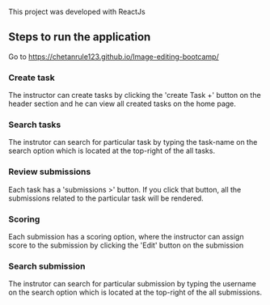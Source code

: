 This project was developed with ReactJs

## Steps to run the application

Go to https://chetanrule123.github.io/Image-editing-bootcamp/

### Create task

The instructor can create tasks by clicking the 'create Task +' button on the header section and he can view all created tasks on the home page. 

### Search tasks

The instrutor can search for particular task by typing the task-name on the search option which is located at the top-right of the all tasks.

### Review submissions

Each task has a 'submissions >' button. If you click that button, all the submissions related to the particular task will be rendered.

### Scoring

Each submission has a scoring option, where the instructor can assign score to the submission by clicking the 'Edit' button on the submission

### Search submission

The instrutor can search for particular submission by typing the username on the search option which is located at the top-right of the all submissions.
